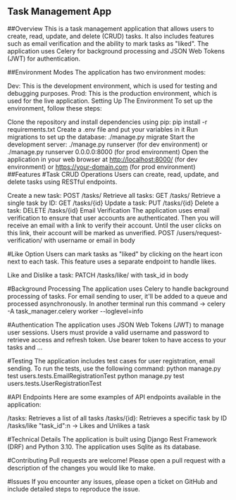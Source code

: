 ## Task Management App
##Overview
This is a task management application that allows users to create, read, update, and delete (CRUD) tasks. It also includes features such as email verification and the ability to mark tasks as "liked". The application uses Celery for background processing and JSON Web Tokens (JWT) for authentication.

##Environment Modes
The application has two environment modes:

Dev: This is the development environment, which is used for testing and debugging purposes.
Prod: This is the production environment, which is used for the live application.
Setting Up The Environment
To set up the environment, follow these steps:

Clone the repository and install dependencies using pip: pip install -r requirements.txt
Create a .env file and put your variables in it
Run migrations to set up the database: ./manage.py migrate
Start the development server: ./manage.py runserver (for dev environment) or ./manage.py runserver 0.0.0.0:8000 (for prod environment)
Open the application in your web browser at <http://localhost:8000/> (for dev environment) or <https://your-domain.com> (for prod environment)
##Features
#Task CRUD Operations
Users can create, read, update, and delete tasks using RESTful endpoints.

Create a new task: POST /tasks/
Retrieve all tasks: GET /tasks/
Retrieve a single task by ID: GET /tasks/{id}
Update a task: PUT /tasks/{id}
Delete a task: DELETE /tasks/{id}
Email Verification
The application uses email verification to ensure that user accounts are authenticated. 
Then you will receive an email with a link to verify their account. Until the user clicks on this link, their account will be marked as unverified.
POST /users/request-verification/  with username or email in body

#Like Option
Users can mark tasks as "liked" by clicking on the heart icon next to each task. This feature uses a separate endpoint to handle likes.

Like and Dislike a task: PATCH /tasks/like/ with task_id in body

#Background Processing
The application uses Celery to handle background processing of tasks. For email sending to user, it'll be added to a queue and processed asynchronously.
In another terminal run this command -> celery -A task_manager.celery worker --loglevel=info

#Authentication
The application uses JSON Web Tokens (JWT) to manage user sessions. Users must provide a valid username and password to retrieve access and refresh token.
Use bearer token to have access to your tasks and ...

#Testing
The application includes test cases for user registration, email sending. To run the tests, use the following command: 
   python manage.py test users.tests.EmailRegistrationTest
   python manage.py test users.tests.UserRegistrationTest 


#API Endpoints
Here are some examples of API endpoints available in the application:

/tasks: Retrieves a list of all tasks
/tasks/{id}: Retrieves a specific task by ID
/tasks/like  "task_id":n -> Likes and Unlikes a task

#Technical Details
The application is built using Django Rest Framework (DRF) and Python 3.10.
The application uses Sqlite as its database.


#Contributing
Pull requests are welcome! Please open a pull request with a description of the changes you would like to make.

#Issues
If you encounter any issues, please open a ticket on GitHub and include detailed steps to reproduce the issue.

